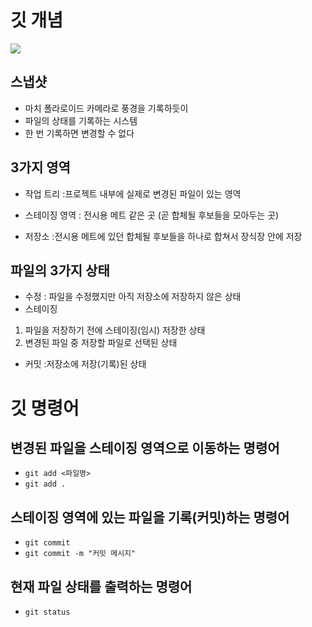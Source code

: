 # 깃 개념

![](https://encrypted-tbn0.gstatic.com/images?q=tbn:ANd9GcT2aRJR6dWUGsjhkUzKkGp-3787npBEJcJblg&s)


## 스냅샷
- 마치 폴라로이드 카메라로 풍경을 기록하듯이
- 파일의 상태를 기록하는 시스템
- 한 번 기록하면 변경할 수 없다

## 3가지 영역
- 작업 트리 :프로젝트 내부에 실제로
            변경된 파일이 있는 영역
- 스테이징 영역 : 전시용 메트 같은 곳
(곧 합체될 후보들을 모아두는 곳)

- 저장소 :전시용 메트에 있던 합체될 후보들을 하나로 합쳐서 장식장 안에 저장

## 파일의 3가지 상태
- 수정 : 파일을 수정했지만 아직 저장소에 저장하지 않은 상태
- 스테이징 
1. 파일을 저장하기 전에 스테이징(임시) 저장한 상태
2. 변경된 파일 중 저장할 파일로 선택된 상태

- 커밋 :저장소에 저장(기록)된 상태

# 깃 명령어

## 변경된 파일을 스테이징 영역으로 이동하는 명령어
- `git add <파일명>`
- `git add .`

## 스테이징 영역에 있는 파일을 기록(커밋)하는 명령어

- `git commit`
- `git commit -m "커밋 메시지"`

## 현재 파일 상태를 출력하는 명령어
- `git status`